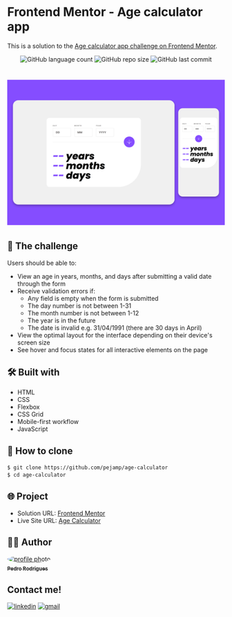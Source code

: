 # Frontend Mentor - Age calculator app

This is a solution to the [Age calculator app challenge on Frontend Mentor](https://www.frontendmentor.io/challenges/age-calculator-app-dF9DFFpj-Q).

<p align="center">
    <img alt="GitHub language count" src="https://img.shields.io/github/languages/count/pejamp/age-calculator?color=854DFF&style=for-the-badge&labelColor=dbdbdb">
    <img alt="GitHub repo size" src="https://img.shields.io/github/repo-size/pejamp/age-calculator?color=854DFF&style=for-the-badge&labelColor=dbdbdb">
    <img alt="GitHub last commit" src="https://img.shields.io/github/last-commit/pejamp/age-calculator?color=854DFF&style=for-the-badge&labelColor=dbdbdb">
</p>

<h1 align="center">
    <img alt="CodeChella" src="./assets/images/capa.png" />
</h1>

## 🎯 The challenge

Users should be able to:

- View an age in years, months, and days after submitting a valid date through the form
- Receive validation errors if:
  - Any field is empty when the form is submitted
  - The day number is not between 1-31
  - The month number is not between 1-12
  - The year is in the future
  - The date is invalid e.g. 31/04/1991 (there are 30 days in April)
- View the optimal layout for the interface depending on their device's screen size
- See hover and focus states for all interactive elements on the page

## 🛠️ Built with

- HTML
- CSS
- Flexbox
- CSS Grid
- Mobile-first workflow
- JavaScript

## 🚀 How to clone

```bash
$ git clone https://github.com/pejamp/age-calculator
$ cd age-calculator
```

## 🌐 Project

- Solution URL: [Frontend Mentor](https://www.frontendmentor.io/solutions/html-css-javascript-NfMSBTzivH)
- Live Site URL: [Age Calculator](https://age-calculator-steel.vercel.app/)

## 👨‍💻 Author

<a href="https://github.com/pejamp">
 <img 
  src="https://avatars.githubusercontent.com/u/53826489?s=460&u=834aa9912aaaa1464d4635cb9fa7767c64a6e9b3&v=4" 
  width="100px;" 
  alt="profile photo" 
  style="border-radius: 50%;"
 />
 <br />
 <sub><b>Pedro Rodrigues</b></sub>
</a> 
<a href="https://github.com/pejamp"></a>
<br />

## Contact me!

[![linkedin](https://img.shields.io/badge/linkedin-0A66C2?style=for-the-badge&logo=linkedin&logoColor=white)](https://www.linkedin.com/in/pedro-rodrigues-3a3647176/)
[![gmail](https://img.shields.io/badge/gmail-c14438?style=for-the-badge&logo=gmail&logoColor=white)](mailto:pedro.roguea@gmail.com)
